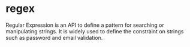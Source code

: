 # regex
Regular Expression is an API to define a pattern for searching or manipulating strings. It is widely used to define the constraint on strings such as password and email validation. 
